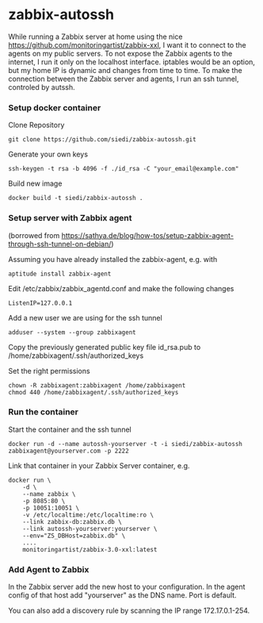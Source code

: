 # zabbix-autossh

While running a Zabbix server at home using the nice https://github.com/monitoringartist/zabbix-xxl, I want it to connect to the agents on my public servers. To not expose the Zabbix agents to the internet, I run it only on the localhost interface. iptables would be an option, but my home IP is dynamic and changes from time to time. To make the connection between the Zabbix server and agents, I run an ssh tunnel, controled by autssh.

### Setup docker container

Clone Repository
```
git clone https://github.com/siedi/zabbix-autossh.git
```

Generate your own keys
```
ssh-keygen -t rsa -b 4096 -f ./id_rsa -C "your_email@example.com"
```

Build new image
```
docker build -t siedi/zabbix-autossh .
```

### Setup server with Zabbix agent

(borrowed from https://sathya.de/blog/how-tos/setup-zabbix-agent-through-ssh-tunnel-on-debian/)

Assuming you have already installed the zabbix-agent, e.g. with
```
aptitude install zabbix-agent
```

Edit /etc/zabbix/zabbix_agentd.conf and make the following changes
```
ListenIP=127.0.0.1
```

Add a new user we are using for the ssh tunnel
```
adduser --system --group zabbixagent
```

Copy the previously generated public key file id_rsa.pub to /home/zabbixagent/.ssh/authorized_keys

Set the right permissions
```
chown -R zabbixagent:zabbixagent /home/zabbixagent
chmod 440 /home/zabbixagent/.ssh/authorized_keys
```

### Run the container

Start the container and the ssh tunnel

```
docker run -d --name autossh-yourserver -t -i siedi/zabbix-autossh zabbixagent@yourserver.com -p 2222
```

Link that container in your Zabbix Server container, e.g. 
```
docker run \
    -d \
    --name zabbix \
    -p 8085:80 \
    -p 10051:10051 \
    -v /etc/localtime:/etc/localtime:ro \
    --link zabbix-db:zabbix.db \
    --link autossh-yourserver:yourserver \
    --env="ZS_DBHost=zabbix.db" \
    ....
    monitoringartist/zabbix-3.0-xxl:latest
```

### Add Agent to Zabbix

In the Zabbix server add the new host to your configuration. In the agent config of that host add "yourserver" as the DNS name. Port is default.

You can also add a discovery rule by scanning the IP range 172.17.0.1-254.
